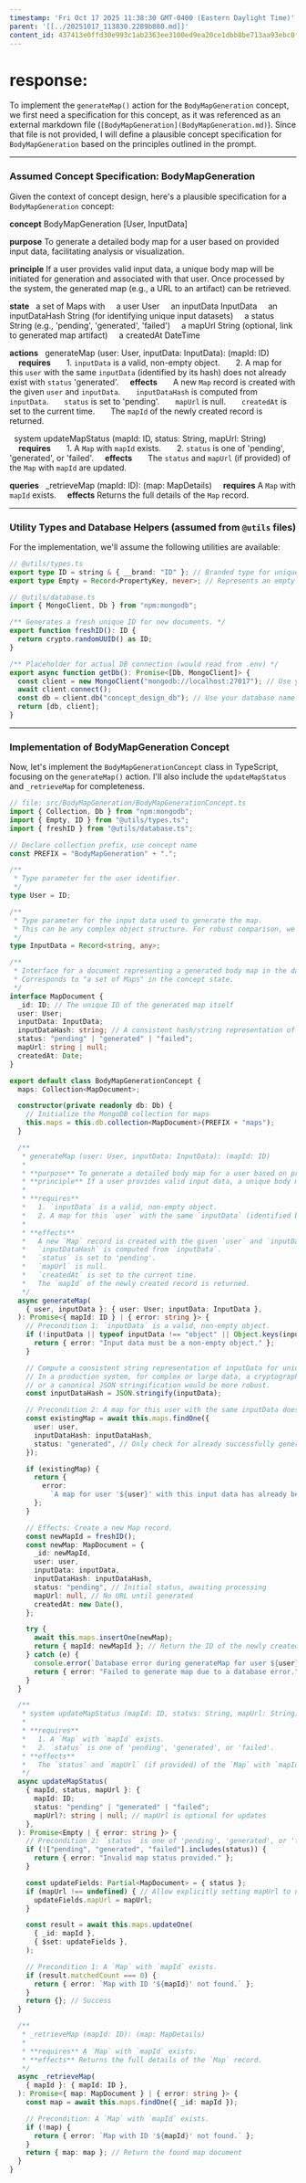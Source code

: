 ```yaml
---
timestamp: 'Fri Oct 17 2025 11:38:30 GMT-0400 (Eastern Daylight Time)'
parent: '[[../20251017_113830.2289b880.md]]'
content_id: 437413e0ffd30e993c1ab2363ee3100ed9ea20ce1dbb8be713aa93ebc0f1e48c
---
```


# response:

To implement the `generateMap()` action for the `BodyMapGeneration` concept, we first need a specification for this concept, as it was referenced as an external markdown file (`[BodyMapGeneration](BodyMapGeneration.md)`). Since that file is not provided, I will define a plausible concept specification for `BodyMapGeneration` based on the principles outlined in the prompt.

***

### Assumed Concept Specification: BodyMapGeneration

Given the context of concept design, here's a plausible specification for a `BodyMapGeneration` concept:

**concept** BodyMapGeneration \[User, InputData]

**purpose** To generate a detailed body map for a user based on provided input data, facilitating analysis or visualization.

**principle** If a user provides valid input data, a unique body map will be initiated for generation and associated with that user. Once processed by the system, the generated map (e.g., a URL to an artifact) can be retrieved.

**state**
  a set of Maps with
    a user User
    an inputData InputData
    an inputDataHash String (for identifying unique input datasets)
    a status String (e.g., 'pending', 'generated', 'failed')
    a mapUrl String (optional, link to generated map artifact)
    a createdAt DateTime

**actions**
  generateMap (user: User, inputData: InputData): (mapId: ID)
    **requires**
      1. `inputData` is a valid, non-empty object.
      2. A map for this `user` with the same `inputData` (identified by its hash) does not already exist with `status` 'generated'.
    **effects**
      A new `Map` record is created with the given `user` and `inputData`.
      `inputDataHash` is computed from `inputData`.
      `status` is set to 'pending'.
      `mapUrl` is null.
      `createdAt` is set to the current time.
      The `mapId` of the newly created record is returned.

  system updateMapStatus (mapId: ID, status: String, mapUrl: String)
    **requires**
      1. A `Map` with `mapId` exists.
      2. `status` is one of 'pending', 'generated', or 'failed'.
    **effects**
      The `status` and `mapUrl` (if provided) of the `Map` with `mapId` are updated.

**queries**
  \_retrieveMap (mapId: ID): (map: MapDetails)
    **requires** A `Map` with `mapId` exists.
    **effects** Returns the full details of the `Map` record.

***

### Utility Types and Database Helpers (assumed from `@utils` files)

For the implementation, we'll assume the following utilities are available:

```typescript
// @utils/types.ts
export type ID = string & { __brand: "ID" }; // Branded type for unique identifiers
export type Empty = Record<PropertyKey, never>; // Represents an empty object

// @utils/database.ts
import { MongoClient, Db } from "npm:mongodb";

/** Generates a fresh unique ID for new documents. */
export function freshID(): ID {
  return crypto.randomUUID() as ID;
}

/** Placeholder for actual DB connection (would read from .env) */
export async function getDb(): Promise<[Db, MongoClient]> {
  const client = new MongoClient("mongodb://localhost:27017"); // Use your MongoDB connection string
  await client.connect();
  const db = client.db("concept_design_db"); // Use your database name
  return [db, client];
}
```

***

### Implementation of BodyMapGeneration Concept

Now, let's implement the `BodyMapGenerationConcept` class in TypeScript, focusing on the `generateMap()` action. I'll also include the `updateMapStatus` and `_retrieveMap` for completeness.

```typescript
// file: src/BodyMapGeneration/BodyMapGenerationConcept.ts
import { Collection, Db } from "npm:mongodb";
import { Empty, ID } from "@utils/types.ts";
import { freshID } from "@utils/database.ts";

// Declare collection prefix, use concept name
const PREFIX = "BodyMapGeneration" + ".";

/**
 * Type parameter for the user identifier.
 */
type User = ID;

/**
 * Type parameter for the input data used to generate the map.
 * This can be any complex object structure. For robust comparison, we'll stringify it.
 */
type InputData = Record<string, any>;

/**
 * Interface for a document representing a generated body map in the database.
 * Corresponds to "a set of Maps" in the concept state.
 */
interface MapDocument {
  _id: ID; // The unique ID of the generated map itself
  user: User;
  inputData: InputData;
  inputDataHash: string; // A consistent hash/string representation of inputData for uniqueness checks
  status: "pending" | "generated" | "failed";
  mapUrl: string | null;
  createdAt: Date;
}

export default class BodyMapGenerationConcept {
  maps: Collection<MapDocument>;

  constructor(private readonly db: Db) {
    // Initialize the MongoDB collection for maps
    this.maps = this.db.collection<MapDocument>(PREFIX + "maps");
  }

  /**
   * generateMap (user: User, inputData: InputData): (mapId: ID)
   *
   * **purpose** To generate a detailed body map for a user based on provided input data, facilitating analysis or visualization.
   * **principle** If a user provides valid input data, a unique body map will be initiated for generation and associated with that user. Once processed by the system, the generated map (e.g., a URL to an artifact) can be retrieved.
   *
   * **requires**
   *   1. `inputData` is a valid, non-empty object.
   *   2. A map for this `user` with the same `inputData` (identified by its hash) does not already exist with `status` 'generated'.
   *
   * **effects**
   *   A new `Map` record is created with the given `user` and `inputData`.
   *   `inputDataHash` is computed from `inputData`.
   *   `status` is set to 'pending'.
   *   `mapUrl` is null.
   *   `createdAt` is set to the current time.
   *   The `mapId` of the newly created record is returned.
   */
  async generateMap(
    { user, inputData }: { user: User; inputData: InputData },
  ): Promise<{ mapId: ID } | { error: string }> {
    // Precondition 1: `inputData` is a valid, non-empty object.
    if (!inputData || typeof inputData !== "object" || Object.keys(inputData).length === 0) {
      return { error: "Input data must be a non-empty object." };
    }

    // Compute a consistent string representation of inputData for uniqueness checking.
    // In a production system, for complex or large data, a cryptographic hash (e.g., SHA256)
    // or a canonical JSON stringification would be more robust.
    const inputDataHash = JSON.stringify(inputData);

    // Precondition 2: A map for this user with the same inputData does not already exist with status 'generated'.
    const existingMap = await this.maps.findOne({
      user: user,
      inputDataHash: inputDataHash,
      status: "generated", // Only check for already successfully generated maps
    });

    if (existingMap) {
      return {
        error:
          `A map for user '${user}' with this input data has already been generated (ID: ${existingMap._id}).`,
      };
    }

    // Effects: Create a new Map record.
    const newMapId = freshID();
    const newMap: MapDocument = {
      _id: newMapId,
      user: user,
      inputData: inputData,
      inputDataHash: inputDataHash,
      status: "pending", // Initial status, awaiting processing
      mapUrl: null, // No URL until generated
      createdAt: new Date(),
    };

    try {
      await this.maps.insertOne(newMap);
      return { mapId: newMapId }; // Return the ID of the newly created map
    } catch (e) {
      console.error(`Database error during generateMap for user ${user}:`, e);
      return { error: "Failed to generate map due to a database error." };
    }
  }

  /**
   * system updateMapStatus (mapId: ID, status: String, mapUrl: String)
   *
   * **requires**
   *   1. A `Map` with `mapId` exists.
   *   2. `status` is one of 'pending', 'generated', or 'failed'.
   * **effects**
   *   The `status` and `mapUrl` (if provided) of the `Map` with `mapId` are updated.
   */
  async updateMapStatus(
    { mapId, status, mapUrl }: {
      mapId: ID;
      status: "pending" | "generated" | "failed";
      mapUrl?: string | null; // mapUrl is optional for updates
    },
  ): Promise<Empty | { error: string }> {
    // Precondition 2: `status` is one of 'pending', 'generated', or 'failed'.
    if (!["pending", "generated", "failed"].includes(status)) {
      return { error: "Invalid map status provided." };
    }

    const updateFields: Partial<MapDocument> = { status };
    if (mapUrl !== undefined) { // Allow explicitly setting mapUrl to null
      updateFields.mapUrl = mapUrl;
    }

    const result = await this.maps.updateOne(
      { _id: mapId },
      { $set: updateFields },
    );

    // Precondition 1: A `Map` with `mapId` exists.
    if (result.matchedCount === 0) {
      return { error: `Map with ID '${mapId}' not found.` };
    }
    return {}; // Success
  }

  /**
   * _retrieveMap (mapId: ID): (map: MapDetails)
   *
   * **requires** A `Map` with `mapId` exists.
   * **effects** Returns the full details of the `Map` record.
   */
  async _retrieveMap(
    { mapId }: { mapId: ID },
  ): Promise<{ map: MapDocument } | { error: string }> {
    const map = await this.maps.findOne({ _id: mapId });

    // Precondition: A `Map` with `mapId` exists.
    if (!map) {
      return { error: `Map with ID '${mapId}' not found.` };
    }
    return { map: map }; // Return the found map document
  }
}
```
